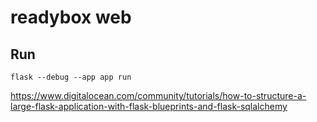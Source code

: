 # readybox web

## Run

```
flask --debug --app app run
```

https://www.digitalocean.com/community/tutorials/how-to-structure-a-large-flask-application-with-flask-blueprints-and-flask-sqlalchemy
